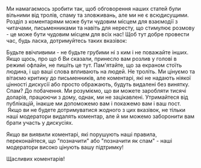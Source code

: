 Ми намагаємось зробити так, щоб обговорення наших статей були вільними від тролів, спаму та зловживань, але ми не є всюдисущими. Розділ з коментарями може бути чудовим місцем для взаємодії з читачами, письменниками та навіть для нересту, що стимулює розмову - це може бути чудовим місцем для всіх нас! Щоб тут добре провести час, будь ласка, дотримуйтесь таких вказівок:

Будьте ввічливими - не будьте грубими ні з ким і не поважайте інших. Якщо щось, про що б Ви сказали, принесло вам розлив у голові в режимі офлайн, не пишіть це тут. Пам'ятайте, що за екраном стоїть людина, і що ваші слова впливають на людей.
Не троліть. Ми цінуємо та вітаємо критику до письменників, але коментарі, які не надають ніякої цінності дискусії або просто ображають, будуть видалені без винятку.
Спам? До побачення. Ми розуміємо, що ви можете заробляти тисячі доларів, працюючи з дому, однак, ми не зацікавлені. Утримайтеся від публікацій, інакше ми допоможемо вам і покажемо вам і ваш пост.
 Якщо ви не будете дотримуватися жодного з цих вказівок, не тільки наші модератори видалять коментар, але й ми можемо заборонити вам брати участь у дискусіях.

Якщо ви виявили коментарі, які порушують наші правила, переконайтеся, що "позначити" або "позначити як спам" - наші модератори високо цінують вашу підтримку!

Щасливих коментарів!
